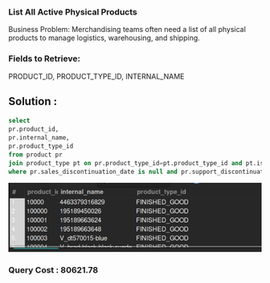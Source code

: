 ### List All Active Physical Products
Business Problem:
Merchandising teams often need a list of all physical products to manage logistics, warehousing, and shipping.

### Fields to Retrieve:

PRODUCT_ID, PRODUCT_TYPE_ID, INTERNAL_NAME

## Solution :

```sql
select 
pr.product_id,
pr.internal_name,
pr.product_type_id
from product pr
join product_type pt on pr.product_type_id=pt.product_type_id and pt.is_physical='Y'
where pr.sales_discontinuation_date is null and pr.support_discontinuation_date is null
```

![alt text](image.png)

### Query Cost : 80621.78

